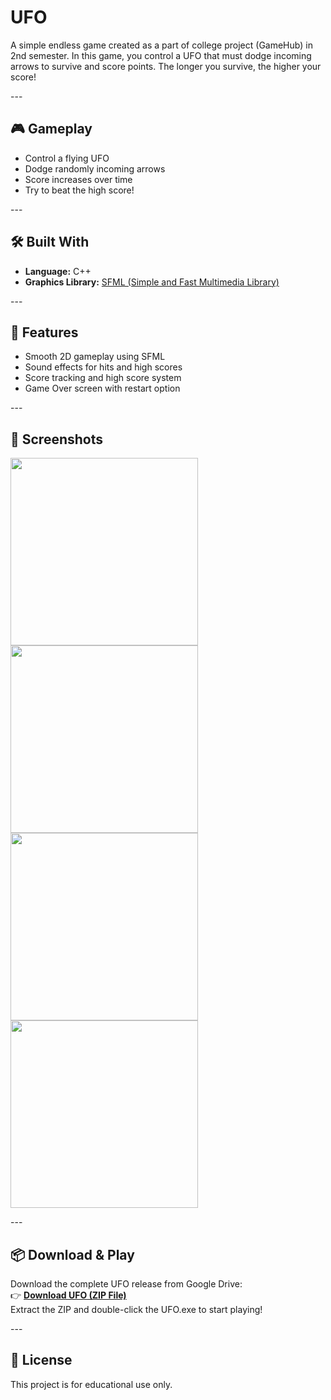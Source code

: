 # UFO <br>

A simple endless game created as a part of college project (GameHub) in 2nd semester. In this game, you control a UFO that must dodge incoming arrows to survive and score points. The longer you survive, the higher your score!<br>

\---<br>

## 🎮 Gameplay<br>

* Control a flying UFO<br>
* Dodge randomly incoming arrows<br>
* Score increases over time<br>
* Try to beat the high score!<br>

\---<br>

## 🛠️ Built With<br>

* <b>Language:</b> C++<br>
* <b>Graphics Library:</b> <a href="https://www.sfml-dev.org/">SFML (Simple and Fast Multimedia Library)</a><br>

\---<br>

## 📁 Features<br>

* Smooth 2D gameplay using SFML<br>
* Sound effects for hits and high scores<br>
* Score tracking and high score system<br>
* Game Over screen with restart option<br>

\---<br>

## 📸 Screenshots<br>

<img src="screenshot/Screenshot1.png" width="300"> <img src="screenshot/Screenshot2.png" width="300"><br> <img src="screenshot/Screenshot3.png" width="300"> <img src="screenshot/Screenshot4.png" width="300"><br>

\---<br>

## 📦 Download & Play

Download the complete UFO release from Google Drive:<br>
👉 [**Download UFO (ZIP File)**](https://drive.google.com/file/d/1UtCy6aQuogMVn5YL7erSRFGfZ4ZrsQBW/view?usp=sharing)<br>
Extract the ZIP and double-click the UFO.exe to start playing!

\---<br>

## 📜 License<br>

This project is for educational use only.<br>
